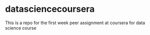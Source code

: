 # datasciencecoursera
This is a repo for the first week peer assignment at coursera for data science course
